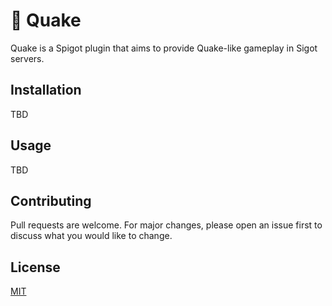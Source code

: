 # 🔫 Quake
Quake is a Spigot plugin that aims to provide Quake-like gameplay in Sigot servers.

## Installation
TBD

## Usage
TBD

## Contributing
Pull requests are welcome. For major changes, please open an issue first to discuss what you would like to change.

## License
[MIT](LICENSE.md)
